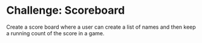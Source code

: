 # Challenge: Scoreboard

Create a score board where a user can create a list of names and then keep a running count of the score in a game.
